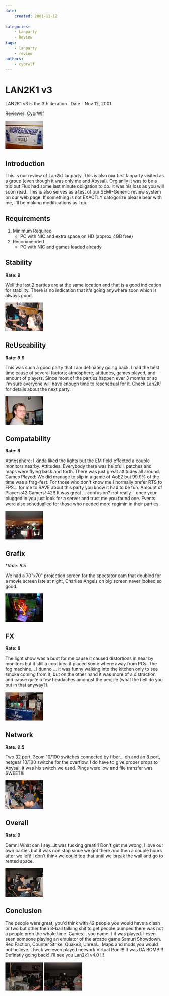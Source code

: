 ```yaml
---
date:
    created: 2001-11-12
    
categories:
    - Lanparty
    - Review
tags:
    - lanparty
    - review
authors:
    - cybrwlf
---
```


# LAN2K1 v3

LAN2K1 v3 is the 3th iteration . Date - Nov 12, 2001.

Reviewer: [CybrWlf](../authors/cybrwlf/)

<!-- more -->

![Image](image-0.jpg)

## Introduction

This is our review of Lan2k1 lanparty. This is also our first lanparty visited as a group (even though it was only me and Abysal). Orgianlly it was to be a trio but Flux had some last minute obligation to do. It was his loss as you will soon read. This is also serves as a test of our SEMI-Generic review system on our web page. If something is not EXACTLY catogorize please bear with me, I'll be making modifications as I go.

## Requirements

1. Minimum Required
    * PC with NIC and extra space on HD (approx 4GB free)
2. Recommended
    * PC with NIC and games loaded already

## Stability

**Rate: 9** 

Well the last 2 parties are at the same location and that is a good indication for stability. There is no indication that it's going anywhere soon which is always good.

 ![Image](image-1.jpg)
  
## ReUseability

**Rate: 9.9**

This was such a good party that I am definately going back. I had the best time cause of several factors; atmosphere, attitudes, games played, and amount of players. Since most of the parties happen ever 3 months or so I'm sure everyone will have enough time to reschedual for it. Check Lan2K1 for details about the next party.

 ![Image](image-2.jpg)

## Compatability

**Rate: 9** 

Atmosphere: I kinda liked the lights but the EM field effected a couple monitors nearby. Attitudes: Everybody there was helpfull, patches and maps were flying back and forth. There was just great attitudes all around. Games Played: We did manage to slip in a game of AoE2 but 99.9% of the time was a frag-fest. For those who don't know me I normally prefer RTS to FPS... for me to RAVE about this party you know it had to be fun. Amount of Players:42 Gamers! 42!! It was great ... confusion? not really .. once your plugged in you just look for a server and trust me you found one. Events were also schedualled for those who needed more regimin in their parties.
 
 ![Image](image-3.jpg)

## Grafix

**Rate: 8.5* 

We had a 70"x70" projection screen for the spectator cam that doubled for a movie screen late at night, Charlies Angels on big screen never looked so good.	

![Image](image-4.jpg)

## FX

**Rate: 8** 

The light show was a bust for me cause it caused distortions in near by monitors but it still a cool idea if placed some where away from PCs. The fog machine... I dunno ... it was funny walking into the kitchen only to see smoke coming from it, but on the other hand it was more of a distraction and cause quite a few headaches amongst the people (what the hell do you put in that anyway?).

 ![Image](image-5.jpg)

## Network

**Rate: 9.5**

Two 32 port, 3com 10/100 switches connected by fiber... oh and an 8 port, netgear 10/100 switche for the overflow. I do have to give proper props to Abysal, it was his switch we used. Pings were low and file transfer was SWEET!!!

 ![Image](image-6.jpg)

## Overall

**Rate: 9** 

Damn! What can I say...it was fucking great!!! Don't get me wrong, I love our own parties but it was non stop since we got there and then a couple hours after we left! I don't think we could top that until we break the wall and go to rented space.
 
 ![Image](image-7.jpg)

## Conclusion

The people were great, you'd think with 42 people you would have a clash or two but other then 8-ball talking shit to get people pumped there was not a people prob the whole time. Games... you name it it was played. I even seen someone playing an emulator of the arcade game Samuri Showdown. Red Faction, Counter Strike, Quake3, Unreal... Maps and mods you would not believe... heck we even played network Virtual Pool!!! It was DA BOMB!!! Definatly going back! I'll see you Lan2k1 v4.0 !!!

 ![Image](image-8.jpg) ![Image](image-9.jpg)